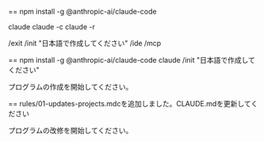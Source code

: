 ==
npm install -g @anthropic-ai/claude-code

claude
claude -c
claude -r

/exit
/init "日本語で作成してください"
/ide
/mcp


==
npm install -g @anthropic-ai/claude-code
claude
/init "日本語で作成してください"

プログラムの作成を開始してください。

==
rules/01-updates-projects.mdcを追加しました。CLAUDE.mdを更新してください

プログラムの改修を開始してください。

